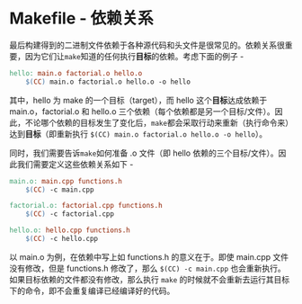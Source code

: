 # Makefile - 依赖关系

最后构建得到的二进制文件依赖于各种源代码和头文件是很常见的。依赖关系很重要，因为它们让`make`知道的任何执行**目标**的依赖。考虑下面的例子 -

```makefile
hello: main.o factorial.o hello.o
    $(CC) main.o factorial.o hello.o -o hello
```

其中，hello 为 make 的一个目标（target），而 hello 这个**目标**达成依赖于 main.o，factorial.o 和 hello.o 三个依赖（每个依赖都是另一个目标/文件）。因此，不论哪个依赖的目标发生了变化后，`make`都会采取行动来重新（执行命令来）达到**目标**（即重新执行 `$(CC) main.o factorial.o hello.o -o hello`）。

同时，我们需要告诉`make`如何准备 .o 文件（即 hello 依赖的三个目标/文件）。因此我们需要定义这些依赖关系如下 -

```makefile
main.o: main.cpp functions.h
    $(CC) -c main.cpp

factorial.o: factorial.cpp functions.h
    $(CC) -c factorial.cpp

hello.o: hello.cpp functions.h
    $(CC) -c hello.cpp
```

以 main.o 为例，在依赖中写上如 functions.h 的意义在于。即使 main.cpp 文件没有修改，但是 functions.h 修改了，那么 `$(CC) -c main.cpp` 也会重新执行。如果目标依赖的文件都没有修改，那么执行 `make` 的时候就不会重新去运行其目标下的命令，即不会重复编译已经编译好的代码。

